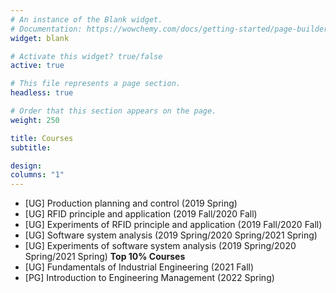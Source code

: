 ```yaml
---
# An instance of the Blank widget.
# Documentation: https://wowchemy.com/docs/getting-started/page-builder/
widget: blank

# Activate this widget? true/false
active: true

# This file represents a page section.
headless: true

# Order that this section appears on the page.
weight: 250

title: Courses
subtitle: 

design:
columns: "1"
---
```


- [UG] Production planning and control (2019 Spring)
- [UG] RFID principle and application (2019 Fall/2020 Fall)
- [UG] Experiments of RFID principle and application (2019 Fall/2020 Fall)
- [UG] Software system analysis (2019 Spring/2020 Spring/2021 Spring)
- [UG] Experiments of software system analysis (2019 Spring/2020 Spring/2021 Spring) **Top 10% Courses**
- [UG] Fundamentals of Industrial Engineering (2021 Fall)
- [PG] Introduction to Engineering Management (2022 Spring)

